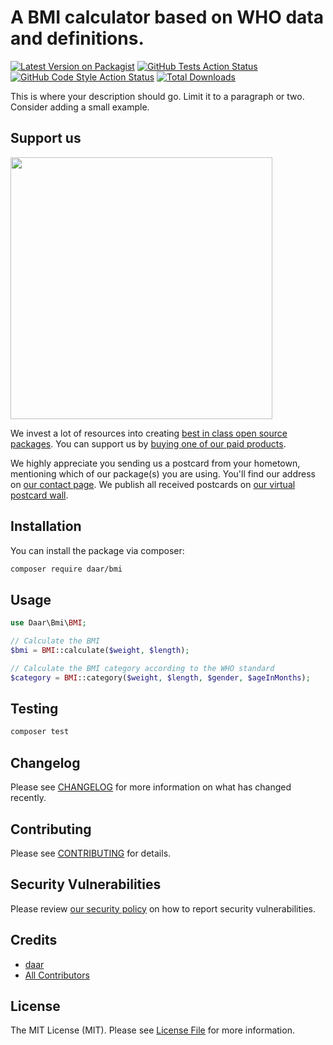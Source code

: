 # A BMI calculator based on WHO data and definitions.

[![Latest Version on Packagist](https://img.shields.io/packagist/v/daar/bmi.svg?style=flat-square)](https://packagist.org/packages/daar/bmi)
[![GitHub Tests Action Status](https://img.shields.io/github/actions/workflow/status/daar/bmi/run-tests.yml?branch=main&label=tests&style=flat-square)](https://github.com/daar/bmi/actions?query=workflow%3Arun-tests+branch%3Amain)
[![GitHub Code Style Action Status](https://img.shields.io/github/actions/workflow/status/daar/bmi/fix-php-code-style-issues.yml?branch=main&label=code%20style&style=flat-square)](https://github.com/daar/bmi/actions?query=workflow%3A"Fix+PHP+code+style+issues"+branch%3Amain)
[![Total Downloads](https://img.shields.io/packagist/dt/daar/bmi.svg?style=flat-square)](https://packagist.org/packages/daar/bmi)

This is where your description should go. Limit it to a paragraph or two. Consider adding a small example.

## Support us

[<img src="https://github-ads.s3.eu-central-1.amazonaws.com/bmi.jpg?t=1" width="419px" />](https://spatie.be/github-ad-click/bmi)

We invest a lot of resources into creating [best in class open source packages](https://spatie.be/open-source). You can support us by [buying one of our paid products](https://spatie.be/open-source/support-us).

We highly appreciate you sending us a postcard from your hometown, mentioning which of our package(s) you are using. You'll find our address on [our contact page](https://spatie.be/about-us). We publish all received postcards on [our virtual postcard wall](https://spatie.be/open-source/postcards).

## Installation

You can install the package via composer:

```bash
composer require daar/bmi
```

## Usage

```php
use Daar\Bmi\BMI;

// Calculate the BMI
$bmi = BMI::calculate($weight, $length);

// Calculate the BMI category according to the WHO standard
$category = BMI::category($weight, $length, $gender, $ageInMonths);
```

## Testing

```bash
composer test
```

## Changelog

Please see [CHANGELOG](CHANGELOG.md) for more information on what has changed recently.

## Contributing

Please see [CONTRIBUTING](CONTRIBUTING.md) for details.

## Security Vulnerabilities

Please review [our security policy](../../security/policy) on how to report security vulnerabilities.

## Credits

- [daar](https://github.com/daar)
- [All Contributors](../../contributors)

## License

The MIT License (MIT). Please see [License File](LICENSE.md) for more information.
